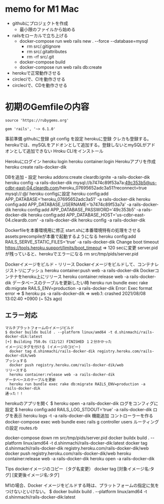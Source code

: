 # memo for M1 Mac 
* githubにプロジェクトを作成
  * 最小限のファイルから始める
* railsをローカルで立ち上げる
  * docker-compose run web rails new . --force --database=mysql
      * rm src/.gitignore
      * rm src/.gitattributes
      * rm -rf src/.git
  * docker-compose build 
  * docker-compose run web rails db:create
* herokuで正常動作させる
* circleciで、CIを動作させる
* circleciで、CDを動作させる

# 初期のGemfileの内容
```
source 'https://rubygems.org'

gem 'rails', '~> 6.1.0'
```



事前準備 
  githubに登録
  git config を設定
  herokuに登録
    クレカも登録する。herokuでは、mySQLをアドオンとして追加する。登録しないとmySQLがアドオンとして追加できない
  Hroku CLIをインストール

Herokuにログイン
  heroku login 
  heroku container:login
Herokuアプリを作成
  heroku create rails-docker-dik 

DBを追加・設定
  heroku addons:create cleardb:ignite -a rails-docker-dik
  heroku config -a rails-docker-dik
    mysql://b7474c89f53a7a:49c353b5@us-cdbr-east-04.cleardb.com/heroku_07695652adc3a51?reconnect=true    
    mysql://<user-name>:<password>@<host-name>/<database-name>
  heroku configに設定
    heroku config:add APP_DATABASE='heroku_07695652adc3a51' -a rails-docker-dik
    heroku config:add APP_DATABASE_USERNAME='b7474c89f53a7a' -a rails-docker-dik
    heroku config:add APP_DATABASE_PASSWORD='49c353b5' -a rails-docker-dik
    heroku config:add APP_DATABASE_HOST='us-cdbr-east-04.cleardb.com' -a rails-docker-dik
    heroku config -a rails-docker-dik
  
Dockerfileを本番環境用に修正
  start.shに本番環境特有の処理をさせる
  assets:precompileが本番で起動するようになる
    heroku config:add RAILS_SERVE_STATIC_FILES='true' -a rails-docker-dik 
  Change boot timeout
    https://tools.heroku.support/limits/boot_timeout
    => 120 secに変更 
  server.pidが残っていると、herokuでエラーになる
    rm src/tmp/pids/server.pid

Dockerイメージをビルド・リリース
  Dockerイメージをビルドして、コンテナレジストリにプッシュ
    heroku container:push web -a rails-docker-dik
  Dockerコンテナをheroku上にリリース
    heroku container:release web -a rails-docker-dik
  データベースのテーブルを更新したい時
    heroku run bundle exec rake db:migrate RAILS_ENV=production -a rails-docker-dik
      Error: Exec format error
      => $ heroku ps -a rails-docker-dik 
      => web.1: crashed 2021/08/08 13:02:40 +0900 (~ 52s ago)
  ## エラー対応 ##
    マルチプラットフォームのイメージビルド
    $ docker buildx build . --platform linux/amd64 -t d.shinmachi/rails-docker-dik:latest
    [+] Building 750.0s (12/12) FINISHED １２分かかった
    イメージにタグを付ける (イメージのコピー)
      docker tag d.shinmachi/rails-docker-dik registry.heroku.com/rails-docker-dik/web
    プッシュする
      docker push registry.heroku.com/rails-docker-dik/web
    リリースする
      heroku container:release web -a rails-docker-dik
    データベースのテーブルを更新
      heroku run bundle exec rake db:migrate RAILS_ENV=production -a rails-docker-dik
    通った！！
  herokuのアプリを開く
    $ heroku open -a rails-docker-dik 
  ログをコンフィグに設定
    $ heroku config:add RAILS_LOG_STDOUT='true' -a rails-docker-dik
  ログを表示
    heroku logs -t -a rails-docker-dik
機能追加
  コントローラーを作る
    docker-compose exec web bundle exec rails g controller users
  ルーティングの設定 routes.rb 


  docker-compose down
  rm src/tmp/pids/server.pid
  docker buildx build . --platform linux/amd64 -t d.shinmachi/rails-docker-dik:latest
  docker tag d.shinmachi/rails-docker-dik registry.heroku.com/rails-docker-dik/web
  docker push registry.heroku.com/rails-docker-dik/web
  heroku container:release web -a rails-docker-dik
  heroku open -a rails-docker-dik 


Tips
dockerイメージのコピー（タグ名変更）
  docker tag [対象イメージ名:タグ] [変更後イメージ名:タグ]

M1の場合、Docker イメージをビルドする時は、プラットフォームの指定に気をつけないといけない。
  $ docker buildx build . --platform linux/amd64 -t d.shinmachi/rails-docker-dik:latest

